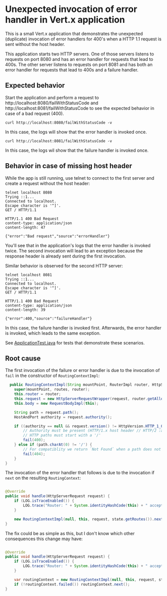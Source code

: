 # Unexpected invocation of error handler in Vert.x application

This is a small Vert.x application that demonstrates the unexpected (duplicate) invocation of error handlers for 400's
when a HTTP 1.1 request is sent without the host header.

This application starts two HTTP servers.
One of those servers listens to requests on port 8080 and has an error handler for requests that lead to 400s.
The other server listens to requests on port 8081 and has both an error handler for requests that lead to 400s and
a failure handler.

## Expected behavior

Start the application and perform a request to http://localhost:8080/failWithStatusCode and
http://localhost:8081/failWithStatusCode to see the expected behavior in case of a bad request (400).

```shell
curl http://localhost:8080/failWithStatusCode -v
```

In this case, the logs will show that the error handler is invoked once.

```shell
curl http://localhost:8081/failWithStatusCode -v
```

In this case, the logs wil show that the failure handler is invoked once.

## Behavior in case of missing host header

While the app is still running, use telnet to connect to the first server and create a request without the host header:

```shell
telnet localhost 8080
Trying ::1...
Connected to localhost.
Escape character is '^]'.
GET / HTTP/1.1

HTTP/1.1 400 Bad Request
content-type: application/json
content-length: 47

{"error":"Bad request","source":"errorHandler"}
```

You'll see that in the application's logs that the error handler is invoked twice.
The second invocation will lead to an exception because the response header is already sent during the first invocation.

Similar behavior is observed for the second HTTP server:

```shell
telnet localhost 8081
Trying ::1...
Connected to localhost.
Escape character is '^]'.
GET / HTTP/1.1

HTTP/1.1 400 Bad Request
content-type: application/json
content-length: 39

{"error":400,"source":"failureHandler"}
```

In this case, the failure handler is invoked first.
Afterwards, the error handler is invoked, which leads to the same exception.

See [ApplicationTest.java](src/test/java/nl/cofx/errors/ApplicationTest.java) for tests that demonstrate these scenarios.

## Root cause

The first invocation of the failure or error handler is due to the invocation of `fail` in the constructor of `RoutingContextImpl`:

```java
  public RoutingContextImpl(String mountPoint, RouterImpl router, HttpServerRequest request, Set<RouteImpl> routes) {
    super(mountPoint, routes, router);
    this.router = router;
    this.request = new HttpServerRequestWrapper(request, router.getAllowForward());
    this.body = new RequestBodyImpl(this);

    String path = request.path();
    HostAndPort authority = request.authority();

    if ((authority == null && request.version() != HttpVersion.HTTP_1_0) || path == null || path.isEmpty()) {
        // Authority must be present (HTTP/1.x host header // HTTP/2 :authority pseudo header)
        // HTTP paths must start with a '/'
        fail(400);
    } else if (path.charAt(0) != '/') {
        // For compatiblity we return `Not Found` when a path does not start with `/`
        fail(404);
    }
}
```

The invocation of the error handler that follows is due to the invocation if `next` on the resulting `RoutingContext`:

```java

@Override
public void handle(HttpServerRequest request) {
    if (LOG.isTraceEnabled()) {
        LOG.trace("Router: " + System.identityHashCode(this) + " accepting request " + request.method() + " " + request.absoluteURI());
    }

    new RoutingContextImpl(null, this, request, state.getRoutes()).next();
}
```

The fix could be as simple as this, but I don't know which other consequences this change may have:

```java

@Override
public void handle(HttpServerRequest request) {
    if (LOG.isTraceEnabled()) {
        LOG.trace("Router: " + System.identityHashCode(this) + " accepting request " + request.method() + " " + request.absoluteURI());
    }

    var routingContext = new RoutingContextImpl(null, this, request, state.getRoutes());
    if (!routingContext.failed()) routingContext.next();
}
```
